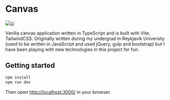 # Canvas

[![ci](https://github.com/egilsster/canvas/actions/workflows/ci.yaml/badge.svg?branch=main)](https://github.com/egilsster/canvas/actions/workflows/ci.yaml)

Vanilla canvas application written in TypeScript and is built with Vite, TailwindCSS. Originally written during my
undergrad in Reykjavik University (used to be written in JavaScript and used jQuery, gulp and bootstrap) but I have
been playing with new technologies in this project for fun.

## Getting started

```sh
npm install
npm run dev
```

Then open <http://localhost:3000/> in your browser.
